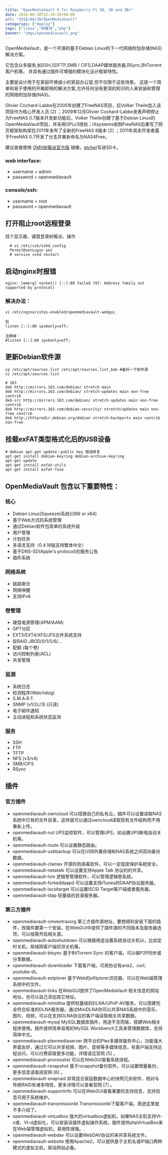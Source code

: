 ```yaml
---
title: "OpenMediaVault 4 for Raspberry Pi 2B, 3B and 3B+"
date: 2018-06-30T22:10:55+08:00
url: "2018/06/30/OpenMediaVault"
categories: ["deploy"]
tags: ["linux","树莓派","php"]
banner: "imgs/openmediavault.png"
---
```


OpenMediaVault，是一个开源的基于Debian Linux的下一代网络附加存储(NAS)解决方案。

它包含众多服务,如SSH,(S)FTP,SMB / CIFS,DAAP媒体服务器,RSync,BitTorrent客户机等。 并具有通过插件可增强的模块化设计框架特性。

主要是设计用于在家庭环境或小的家庭办公室,但不仅限于这些场景。 这是一个简单和易于使用的开箱即用的解决方案,允许任何没有更深的知识的人来安装和管理的网络附加存储(NAS)。

Olivier Cochard-Labbe在2005年创建了FreeNAS项目，后Volker Theile加入该项目作为核心开发人员 [2]  ；2009年12月Olivier Cochard-Labbe发表声明停止为FreeNAS 0.7版本开发新功能后，Volker Theile创建了基于Debian Linux的OpenMediaVault项目，并采用GPLv3授权；iXsystems收购FreeNAS后重写了网页框架和构架在2011年发布了全新的FreeNAS 8版本 [2]  ；2011年其余开发者基于FreeNAS 0.7开发了分支并重新命名为NAS4Free。

<!--more-->

建议直接使用 [OMV树莓派官方版](https://sourceforge.net/projects/openmediavault/files/Raspberry%20Pi%20images/) 镜像，[etcher](https://etcher.io)写进SD卡。


### web interface:
  - username = admin
  - password = openmediavault

### console/ssh:
  - username = root
  - password = openmediavault

## 打开阻止root远程登录
找个显示器、键盘登录树莓派，操作
```
  # vi /etc/ssh/sshd_config
  PermitRootLogin yes
  # service sshd restart
```

## 启动nginx时报错
```
nginx: [emerg] socket() [::]:80 failed (97: Address family not supported by protocol)
```
### 解决办法：
```
vi /etc/nginx/sites-enabled/openmediavault-webgui

将
listen [::]:80 ipv6only=off;

注释掉：
#listen [::]:80 ipv6only=off;
```

## 更新Debian软件源
```
cp /etc/apt/sources.list /etc/apt/sources.list_bak #备份一下软件源
vi /etc/apt/sources.list

# 163
deb http://mirrors.163.com/debian/ stretch main
deb http://mirrors.163.com/debian/ stretch-updates main non-free contrib
deb-src http://mirrors.163.com/debian/ stretch-updates main non-free contrib
deb http://mirrors.163.com/debian-security/ stretch/updates main non-free contrib
deb http://httpredir.debian.org/debian stretch-backports main contrib non-free
```

## 挂载exFAT类型格式化后的USB设备
```
# debian apt-get update：public key 错误修复
apt-get install debian-keyring debian-archive-keyring
apt-get update
apt-get install exfat-utils
apt-get install exfat-fuse
```

## OpenMediaVault 包含以下重要特性：
### 核心
* Debian Linux(Squeeze)系统(i386 or x64)
* 基于Web方式的系统管理
* 通过Debian软件包简单的系统升级
* 用户管理
* 计划任务
* 多语言支持（0.4.18版支持繁体中文）
* 基于DNS-SD(Apple's protocol)的服务公告
* 插件系统

### 网络系统
* 链路聚合
* 网络唤醒
* 支持IPv6

### 卷管理
* 硬盘电源管理(APM/AAM)
* GPT分区
* EXT3/EXT4/XFS/JFS文件系统支持
* 软RAID JBOD/0/1/5/6/...
* 配额 (每个卷)
* 访问控制列表(ACL)
* 共享管理

### 监测
* 系统日志
* 检测程序(Watchdog)
* S.M.A.R.T.
* SNMP (v1/2c/3) (只读)
* 电子邮件通知
* 主动进程和系统状态监测

### 服务
* SSH
* FTP
* TFTP
* NFS (v3/v4)
* SMB/CIFS
* RSync

## 插件
### 官方插件
* openmediavault-owncloud
可以搭建自己的私有云，插件可以设置读取NAS系统中已有的文件目录，这样就可以通过owncloud读取现有文件结构而不用重新上传。
* openmediavault-nut
UPS监控软件，可以管理UPS，如设置UPS断电自动关机等。
* openmediavault-route
可以设置静态路由。
* openmediavault-usbbackup
可以在USB外置存储和NAS系统之间双向备份数据。
* openmediavault-clamav
开源的防病毒软件，可以一定程度保护系统安全。
* openmediavault-netatalk
可以设置支持Apple Talk 协议的的共享。
* openmediavault-lvm
逻辑卷管理软件，可以管理逻辑卷系统。
* openmediavault-forkeddaapd
可以设置支持iTunes的DAAP协议服务器。
* openmediavault-iscsitarget
可以设置ISCSI Target客户端或者服务器。
* openmediavault-ldap
轻量级的目录服务器。

### 第三方插件
* openmediavault-omvextrasorg
第三方插件源地址，要想顺利安装下面的插件，改插件要第一个安装。在WebGUI中提供了插件源的不同版本及服务器选项，可以按需开启相关源。
* openmediavault-autoshutdown
可以根据用途设置系统自动关机以，比如定时关机，局域网客户端侦测关机等。
* openmediavault-btsync
基于BitTorrent Sync 的客户端，可以做P2P同步或分享数据。
* openmediavault-downloader
下载客户端，可用协议有aria2、curl、youtube-dl。
* openmediavault-extplorer
基于Web的eXtplorer浏览器，可以在Web端管理系统中的文件。
* openmediavault-links
在WebGUI提供了OpenMediaVault 相关信息的网站地址，也可以自己添加其它地址。
* openmediavault-minidlna
提供轻量级的DLNA/UPnP-AV服务，可以搭建完全符合标准的DLNA服务器。通过MiniDLNA你可以共享NAS系统中的音乐、图片、视频，可以在支持DLNA协议的客户端读取相关共享数据。
* openmediavault-mysql
MySQL数据库插件，用途不言而喻，搭建Web相关程序使用。插件提供简单易用的MySQL Workbench工具来管理数据库，支持简体中文。
* openmediavault-plexmediaserver
跨平台的Plex多媒体服务中心，功能强大界面友好，通过它可以共享视频、图片、音频等多媒体信息，有客户端支持远程访问，可以付费获取更多功能，详情请见官网 [5]  。
* openmediavault-processlist
可以在WebGUI查看系统进程。
* openmediavault-rsnapshot
基于rsnapshot备份软件，可以设置增量备份，更多信息请查阅官网 [6]  。
* openmediavault-snapraid
非常适合家庭数据中心的快照冗余软件，相对与传统RAID有诸多特性，更多详情可以查看官网 [7]  。
* openmediavault-supportinfo
可以在WebGUI查看重要的支持信息，支持信息可用于系统维护。
* openmediavault-transmissionbt
Transmissionbt下载客户端，用途这里就不多介绍了。
* openmediavault-virtualbox
强大的virtualbox虚拟机，如果NAS主机支持Vt-x或、Vt-d虚拟化，可以安装该插件虚拟操作系统，插件提供phpVirtualBox来在Web端管理虚拟机，易用性很强。.
* openmediavault-webdav
可以设置WebDAV协议的来共享系统文件。
* openmediavault-website
使用Apache2，可以提供基于主机名或IP端口两种模式的虚拟主机，架设网站必备。

<!--more-->
